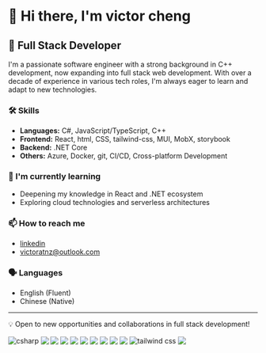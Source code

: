# 👋 Hi there, I'm victor cheng

## 🚀 Full Stack Developer

I'm a passionate software engineer with a strong background in C++ development, now expanding into full stack web development. With over a decade of experience in various tech roles, I'm always eager to learn and adapt to new technologies.

### 🛠️ Skills
- **Languages:** C#, JavaScript/TypeScript, C++
- **Frontend:** React, html, CSS, tailwind-css, MUI, MobX, storybook
- **Backend:** .NET Core
- **Others:** Azure, Docker, git, CI/CD, Cross-platform Development

### 🌱 I'm currently learning
- Deepening my knowledge in React and .NET ecosystem
- Exploring cloud technologies and serverless architectures

### 📫 How to reach me
- <a href="https://www.linkedin.com/in/victor-cheng-7a1649314/">linkedin</a>
- victoratnz@outlook.com

### 🗣️ Languages
- English (Fluent)
- Chinese (Native)

---

💡 Open to new opportunities and collaborations in full stack development!


<!-- <img width="800" src="https://github-readme-activity-graph.vercel.app/graph?username=victorbqcheng&theme=github-compact&hide_border=true&area=true" /> -->

<!-- tech stack -->
<img align="center" src="https://skillicons.dev/icons?i=cs&theme=light" title="csharp"/>
<img align="center" src="https://skillicons.dev/icons?i=dotnet&theme=light" />
<img align="center" src="https://skillicons.dev/icons?i=react&theme=light" />
<img align="center" src="https://skillicons.dev/icons?i=html&theme=light" />
<img align="center" src="https://skillicons.dev/icons?i=css&theme=light" />
<img align="center" src="https://skillicons.dev/icons?i=ts&theme=light" />
<img align="center" src="https://skillicons.dev/icons?i=js&theme=light" />
<img align="center" src="https://skillicons.dev/icons?i=azure&theme=light" />
<img align="center" src="https://skillicons.dev/icons?i=cpp&theme=light" />
<img align="center" src="https://skillicons.dev/icons?i=docker&theme=light" />
<img align="center" src="https://skillicons.dev/icons?i=tailwind&theme=light" title="tailwind css"/>
<img align="center" src="https://skillicons.dev/icons?i=git&theme=light" />